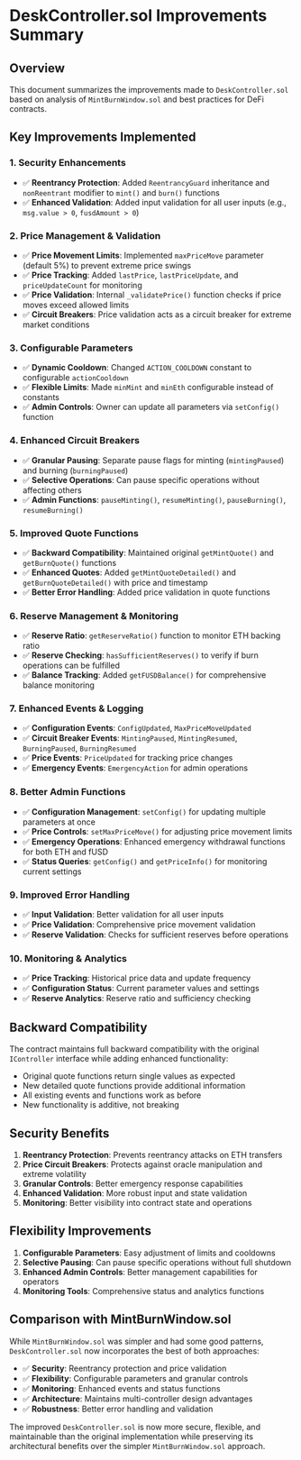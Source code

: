 # DeskController.sol Improvements Summary

## Overview
This document summarizes the improvements made to `DeskController.sol` based on analysis of `MintBurnWindow.sol` and best practices for DeFi contracts.

## Key Improvements Implemented

### 1. **Security Enhancements**
- ✅ **Reentrancy Protection**: Added `ReentrancyGuard` inheritance and `nonReentrant` modifier to `mint()` and `burn()` functions
- ✅ **Enhanced Validation**: Added input validation for all user inputs (e.g., `msg.value > 0`, `fusdAmount > 0`)

### 2. **Price Management & Validation**
- ✅ **Price Movement Limits**: Implemented `maxPriceMove` parameter (default 5%) to prevent extreme price swings
- ✅ **Price Tracking**: Added `lastPrice`, `lastPriceUpdate`, and `priceUpdateCount` for monitoring
- ✅ **Price Validation**: Internal `_validatePrice()` function checks if price moves exceed allowed limits
- ✅ **Circuit Breakers**: Price validation acts as a circuit breaker for extreme market conditions

### 3. **Configurable Parameters**
- ✅ **Dynamic Cooldown**: Changed `ACTION_COOLDOWN` constant to configurable `actionCooldown`
- ✅ **Flexible Limits**: Made `minMint` and `minEth` configurable instead of constants
- ✅ **Admin Controls**: Owner can update all parameters via `setConfig()` function

### 4. **Enhanced Circuit Breakers**
- ✅ **Granular Pausing**: Separate pause flags for minting (`mintingPaused`) and burning (`burningPaused`)
- ✅ **Selective Operations**: Can pause specific operations without affecting others
- ✅ **Admin Functions**: `pauseMinting()`, `resumeMinting()`, `pauseBurning()`, `resumeBurning()`

### 5. **Improved Quote Functions**
- ✅ **Backward Compatibility**: Maintained original `getMintQuote()` and `getBurnQuote()` functions
- ✅ **Enhanced Quotes**: Added `getMintQuoteDetailed()` and `getBurnQuoteDetailed()` with price and timestamp
- ✅ **Better Error Handling**: Added price validation in quote functions

### 6. **Reserve Management & Monitoring**
- ✅ **Reserve Ratio**: `getReserveRatio()` function to monitor ETH backing ratio
- ✅ **Reserve Checking**: `hasSufficientReserves()` to verify if burn operations can be fulfilled
- ✅ **Balance Tracking**: Added `getFUSDBalance()` for comprehensive balance monitoring

### 7. **Enhanced Events & Logging**
- ✅ **Configuration Events**: `ConfigUpdated`, `MaxPriceMoveUpdated`
- ✅ **Circuit Breaker Events**: `MintingPaused`, `MintingResumed`, `BurningPaused`, `BurningResumed`
- ✅ **Price Events**: `PriceUpdated` for tracking price changes
- ✅ **Emergency Events**: `EmergencyAction` for admin operations

### 8. **Better Admin Functions**
- ✅ **Configuration Management**: `setConfig()` for updating multiple parameters at once
- ✅ **Price Controls**: `setMaxPriceMove()` for adjusting price movement limits
- ✅ **Emergency Operations**: Enhanced emergency withdrawal functions for both ETH and fUSD
- ✅ **Status Queries**: `getConfig()` and `getPriceInfo()` for monitoring current settings

### 9. **Improved Error Handling**
- ✅ **Input Validation**: Better validation for all user inputs
- ✅ **Price Validation**: Comprehensive price movement validation
- ✅ **Reserve Validation**: Checks for sufficient reserves before operations

### 10. **Monitoring & Analytics**
- ✅ **Price Tracking**: Historical price data and update frequency
- ✅ **Configuration Status**: Current parameter values and settings
- ✅ **Reserve Analytics**: Reserve ratio and sufficiency checking

## Backward Compatibility

The contract maintains full backward compatibility with the original `IController` interface while adding enhanced functionality:

- Original quote functions return single values as expected
- New detailed quote functions provide additional information
- All existing events and functions work as before
- New functionality is additive, not breaking

## Security Benefits

1. **Reentrancy Protection**: Prevents reentrancy attacks on ETH transfers
2. **Price Circuit Breakers**: Protects against oracle manipulation and extreme volatility
3. **Granular Controls**: Better emergency response capabilities
4. **Enhanced Validation**: More robust input and state validation
5. **Monitoring**: Better visibility into contract state and operations

## Flexibility Improvements

1. **Configurable Parameters**: Easy adjustment of limits and cooldowns
2. **Selective Pausing**: Can pause specific operations without full shutdown
3. **Enhanced Admin Controls**: Better management capabilities for operators
4. **Monitoring Tools**: Comprehensive status and analytics functions

## Comparison with MintBurnWindow.sol

While `MintBurnWindow.sol` was simpler and had some good patterns, `DeskController.sol` now incorporates the best of both approaches:

- ✅ **Security**: Reentrancy protection and price validation
- ✅ **Flexibility**: Configurable parameters and granular controls  
- ✅ **Monitoring**: Enhanced events and status functions
- ✅ **Architecture**: Maintains multi-controller design advantages
- ✅ **Robustness**: Better error handling and validation

The improved `DeskController.sol` is now more secure, flexible, and maintainable than the original implementation while preserving its architectural benefits over the simpler `MintBurnWindow.sol` approach.

